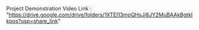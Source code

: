 Project Demonstration Video Link : "https://drive.google.com/drive/folders/1XTEI13mpQHsJi8JY2MuBAAkBgtkIkpos?usp=share_link"
